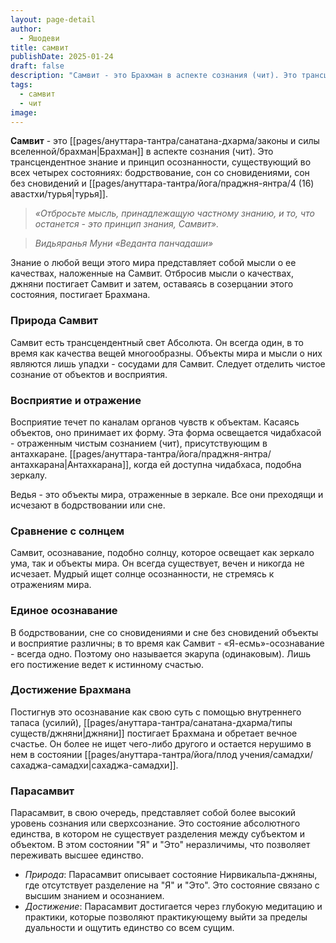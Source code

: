 ```yaml
---
layout: page-detail
author:
  - Яшодеви
title: самвит
publishDate: 2025-01-24
draft: false
description: "Самвит - это Брахман в аспекте сознания (чит). Это трансцендентное знание и принцип осознанности, существующий во всех четырех состояниях: бодрствование, сон со сновидениями, сон без сновидений и турья."
tags:
  - самвит
  - чит
image:
---
```

**Самвит** - это [[pages/ануттара-тантра/санатана-дхарма/законы и силы вселенной/брахман|Брахман]] в аспекте сознания (чит). Это трансцендентное знание и принцип осознанности, существующий во всех четырех состояниях: бодрствование, сон со сновидениями, сон без сновидений и [[pages/ануттара-тантра/йога/праджня-янтра/4 (16) авастхи/турья|турья]].

>*«Отбросьте мысль, принадлежащую частному знанию, и то, что останется - это принцип знания, Самвит».*  
 
>*Видьяранья Муни «Веданта панчадаши»*


Знание о любой вещи этого мира представляет собой мысли о ее качествах, наложенные на Самвит. Отбросив мысли о качествах, джняни постигает Самвит и затем, оставаясь в созерцании этого состояния, постигает Брахмана.

### Природа Самвит

Самвит есть трансцендентный свет Абсолюта. Он всегда один, в то время как качества вещей многообразны. Объекты мира и мысли о них являются лишь упадхи - сосудами для Самвит. Следует отделить чистое сознание от объектов и восприятия.

### Восприятие и отражение

Восприятие течет по каналам органов чувств к объектам. Касаясь объектов, оно принимает их форму. Эта форма освещается чидабхасой - отраженным чистым сознанием (чит), присутствующим в антахкаране. [[pages/ануттара-тантра/йога/праджня-янтра/антахкарана|Антахкарана]], когда ей доступна чидабхаса, подобна зеркалу. 

Ведья - это объекты мира, отраженные в зеркале. Все они преходящи и исчезают в бодрствовании или сне.

### Сравнение с солнцем

Самвит, осознавание, подобно солнцу, которое освещает как зеркало ума, так и объекты мира. Он всегда существует, вечен и никогда не исчезает. Мудрый ищет солнце осознанности, не стремясь к отражениям мира.

### Единое осознавание

В бодрствовании, сне со сновидениями и сне без сновидений объекты и восприятие различны; в то время как Самвит - «Я-есмь»-осознавание - всегда одно. Поэтому оно называется экарупа (одинаковым). Лишь его постижение ведет к истинному счастью.

### Достижение Брахмана

Постигнув это осознавание как свою суть с помощью внутреннего тапаса (усилий), [[pages/ануттара-тантра/санатана-дхарма/типы существ/джняни|джняни]] постигает Брахмана и обретает вечное счастье. Он более не ищет чего-либо другого и остается нерушимо в нем в состоянии [[pages/ануттара-тантра/йога/плод учения/самадхи/сахаджа-самадхи|сахаджа-самадхи]].
### Парасамвит

Парасамвит, в свою очередь, представляет собой более высокий уровень сознания или сверхсознание. Это состояние абсолютного единства, в котором не существует разделения между субъектом и объектом. В этом состоянии "Я" и "Это" неразличимы, что позволяет переживать высшее единство.

- *Природа*: Парасамвит описывает состояние Нирвикальпа-джняны, где отсутствует разделение на "Я" и "Это". Это состояние связано с высшим знанием и осознанием.
- *Достижение*: Парасамвит достигается через глубокую медитацию и практики, которые позволяют практикующему выйти за пределы дуальности и ощутить единство со всем сущим.
